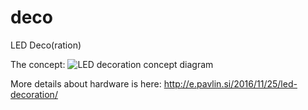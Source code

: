 # deco
LED Deco(ration)

The concept: 
![LED decoration concept diagram](https://github.com/s54mtb/deco/raw/master/concept.JPG)

More details about hardware is here: http://e.pavlin.si/2016/11/25/led-decoration/

